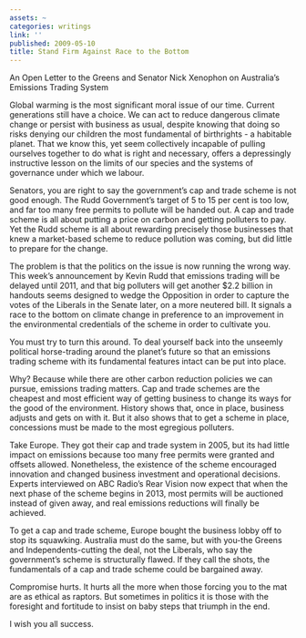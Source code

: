 ```yaml
---
assets: ~
categories: writings
link: ''
published: 2009-05-10
title: Stand Firm Against Race to the Bottom
---
```

An Open Letter to the Greens and Senator Nick Xenophon on Australia’s
Emissions Trading System

Global warming is the most significant moral issue of our time. Current
generations still have a choice. We can act to reduce dangerous climate
change or persist with business as usual, despite knowing that doing so
risks denying our children the most fundamental of birthrights - a
habitable planet. That we know this, yet seem collectively incapable of
pulling ourselves together to do what is right and necessary, offers a
depressingly instructive lesson on the limits of our species and the
systems of governance under which we labour.

Senators, you are right to say the government’s cap and trade scheme is
not good enough. The Rudd Government’s target of 5 to 15 per cent is too
low, and far too many free permits to pollute will be handed out. A cap
and trade scheme is all about putting a price on carbon and getting
polluters to pay. Yet the Rudd scheme is all about rewarding precisely
those businesses that knew a market-based scheme to reduce pollution was
coming, but did little to prepare for the change.

The problem is that the politics on the issue is now running the wrong
way. This week’s announcement by Kevin Rudd that emissions trading will
be delayed until 2011, and that big polluters will get another $2.2
billion in handouts seems designed to wedge the Opposition in order to
capture the votes of the Liberals in the Senate later, on a more
neutered bill. It signals a race to the bottom on climate change in
preference to an improvement in the environmental credentials of the
scheme in order to cultivate you.

You must try to turn this around. To deal yourself back into the
unseemly political horse-trading around the planet’s future so that an
emissions trading scheme with its fundamental features intact can be put
into place.

Why? Because while there are other carbon reduction policies we can
pursue, emissions trading matters. Cap and trade schemes are the
cheapest and most efficient way of getting business to change its ways
for the good of the environment. History shows that, once in place,
business adjusts and gets on with it. But it also shows that to get a
scheme in place, concessions must be made to the most egregious
polluters.

Take Europe. They got their cap and trade system in 2005, but its had
little impact on emissions because too many free permits were granted
and offsets allowed. Nonetheless, the existence of the scheme encouraged
innovation and changed business investment and operational decisions.
Experts interviewed on ABC Radio’s Rear Vision now expect that when the
next phase of the scheme begins in 2013, most permits will be auctioned
instead of given away, and real emissions reductions will finally be
achieved.

To get a cap and trade scheme, Europe bought the business lobby off to
stop its squawking. Australia must do the same, but with you-the Greens
and Independents-cutting the deal, not the Liberals, who say the
government’s scheme is structurally flawed. If they call the shots, the
fundamentals of a cap and trade scheme could be bargained away.

Compromise hurts. It hurts all the more when those forcing you to the
mat are as ethical as raptors. But sometimes in politics it is those
with the foresight and fortitude to insist on baby steps that triumph in
the end.

I wish you all success.